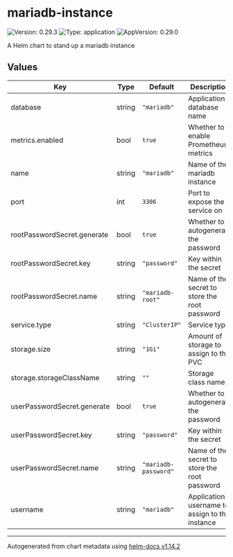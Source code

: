 # mariadb-instance

![Version: 0.29.3](https://img.shields.io/badge/Version-0.29.3-informational?style=flat-square) ![Type: application](https://img.shields.io/badge/Type-application-informational?style=flat-square) ![AppVersion: 0.29.0](https://img.shields.io/badge/AppVersion-0.29.0-informational?style=flat-square)

A Helm chart to stand up a mariadb instance

## Values

| Key | Type | Default | Description |
|-----|------|---------|-------------|
| database | string | `"mariadb"` | Application database name |
| metrics.enabled | bool | `true` | Whether to enable Prometheus metrics |
| name | string | `"mariadb"` | Name of the mariadb instance |
| port | int | `3306` | Port to expose the service on |
| rootPasswordSecret.generate | bool | `true` | Whether to autogenerate the password |
| rootPasswordSecret.key | string | `"password"` | Key within the secret |
| rootPasswordSecret.name | string | `"mariadb-root"` | Name of the secret to store the root password |
| service.type | string | `"ClusterIP"` | Service type |
| storage.size | string | `"1Gi"` | Amount of storage to assign to the PVC |
| storage.storageClassName | string | `""` | Storage class name |
| userPasswordSecret.generate | bool | `true` | Whether to autogenerate the password |
| userPasswordSecret.key | string | `"password"` | Key within the secret |
| userPasswordSecret.name | string | `"mariadb-password"` | Name of the secret to store the root password |
| username | string | `"mariadb"` | Application username to assign to the instance |

----------------------------------------------
Autogenerated from chart metadata using [helm-docs v1.14.2](https://github.com/norwoodj/helm-docs/releases/v1.14.2)
